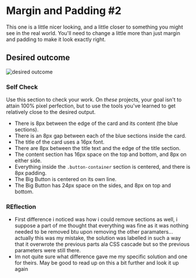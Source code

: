 # Margin and Padding #2

This one is a little nicer looking, and a little closer to something you might see in the real world. You'll need to change a little more than just margin and padding to make it look exactly right.

## Desired outcome
![desired outcome](./desired-outcome.png)

### Self Check
Use this section to check your work. On _these_ projects, your goal isn't to attain 100% pixel perfection, but to use the tools you've learned to get relatively close to the desired output.

- There is 8px between the edge of the card and its content (the blue sections).
- There is an 8px gap between each of the blue sections inside the card.
- The title of the card uses a 16px font.
- There are 8px between the title text and the edge of the title section.
- The content section has 16px space on the top and bottom, and 8px on either side.
- Everything inside the `.button-container` section is centered, and there is 8px padding.
- The Big Button is centered on its own line.
- The Big Button has 24px space on the sides, and 8px on top and bottom.

### REflection
- First difference i noticed was how i could remove sections as well, i suppose a part of me thought that everything was fine as it was nothing needed to be removed btu upon removing the other paramaters... actually this was my mistake, the solution was labelled in such a way that it overwrote the previous parts ala CSS cascade but so the previous parameters were still there.
- Im not quite sure what difference gave me my specific solution and one for theirs. May be good to read up on this a bit further and look it up again